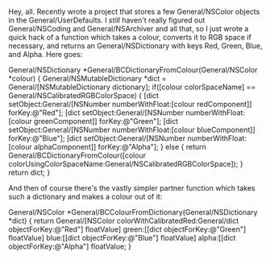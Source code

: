 Hey, all. Recently wrote a project that stores a few General/NSColor objects in the General/UserDefaults. I *still* haven't really figured out General/NSCoding and General/NSArchiver and all that, so I just wrote a quick hack of a function which takes a colour, converts it to RGB space if necessary, and returns an General/NSDictionary with keys Red, Green, Blue, and Alpha. Here goes:

    
General/NSDictionary *General/BCDictionaryFromColour(General/NSColor *colour)
{
	General/NSMutableDictionary *dict = General/[NSMutableDictionary dictionary];
	if([colour colorSpaceName] == General/NSCalibratedRGBColorSpace)
	{
		[dict setObject:General/[NSNumber numberWithFloat:[colour redComponent]]
		forKey:@"Red"];
		[dict setObject:General/[NSNumber numberWithFloat:[colour greenComponent]]
		forKey:@"Green"];
		[dict setObject:General/[NSNumber numberWithFloat:[colour blueComponent]]
		forKey:@"Blue"];
		[dict setObject:General/[NSNumber numberWithFloat:[colour alphaComponent]]
		forKey:@"Alpha"];
	}
	else
	{
		return General/BCDictionaryFromColour([colour
		colorUsingColorSpaceName:General/NSCalibratedRGBColorSpace]);
	}
	return dict;
}


And then of course there's the vastly simpler partner function which takes such a dictionary and makes a colour out of it:

    
General/NSColor *General/BCColourFromDictionary(General/NSDictionary *dict)
{
	return General/[NSColor colorWithCalibratedRed:General/dict objectForKey:@"Red"] floatValue]
		green:[[dict objectForKey:@"Green"] floatValue]
		blue:[[dict objectForKey:@"Blue"] floatValue]
		alpha:[[dict objectForKey:@"Alpha"] floatValue;
}
